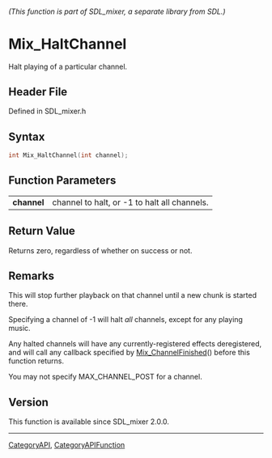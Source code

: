 ###### (This function is part of SDL_mixer, a separate library from SDL.)
# Mix_HaltChannel

Halt playing of a particular channel.

## Header File

Defined in SDL_mixer.h

## Syntax

```c
int Mix_HaltChannel(int channel);

```

## Function Parameters

|                 |                                              |
| --------------- | -------------------------------------------- |
| **channel**     | channel to halt, or -1 to halt all channels. |

## Return Value

Returns zero, regardless of whether on success or not.

## Remarks

This will stop further playback on that channel until a new chunk is
started there.

Specifying a channel of -1 will halt _all_ channels, except for any playing
music.

Any halted channels will have any currently-registered effects
deregistered, and will call any callback specified by
[Mix_ChannelFinished](Mix_ChannelFinished)() before this function returns.

You may not specify MAX_CHANNEL_POST for a channel.

## Version

This function is available since SDL_mixer 2.0.0.

----
[CategoryAPI](CategoryAPI), [CategoryAPIFunction](CategoryAPIFunction)

